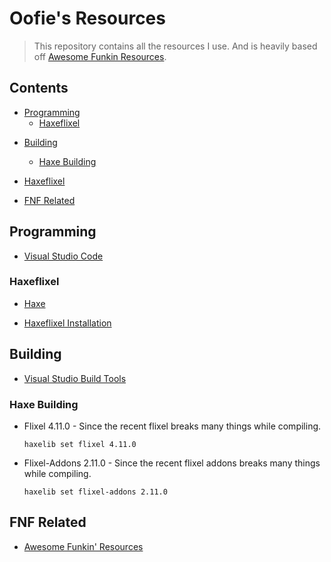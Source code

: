 # Oofie's Resources

> This repository contains all the resources I use. And is heavily based off [Awesome Funkin Resources](https://github.com/FunkinCrew/awesome-funkin-resources).

<!-- 
  Hello, if you're reading this currently, I might update this more in the future.
-->

## Contents

- [Programming](#programming)
  - [Haxeflixel](#haxeflixel)

* [Building](#building)
  - [Haxe Building](#haxe-building)

* [Haxeflixel](#haxeflixel)

* [FNF Related](#fnf-related)


## Programming

* [Visual Studio Code](https://code.visualstudio.com/)

### Haxeflixel

* [Haxe](https://haxe.org/download/version/4.2.5/)

* [Haxeflixel Installation](https://haxeflixel.com/documentation/install-haxeflixel/#:~:text=Install%20HaxeFlixel%201%20Install%20the%20lime%20command%20haxelib,to%20do%20so%3A%20...%204%20Development%20version)

## Building

* [Visual Studio Build Tools](https://aka.ms/vs/17/release/vs_BuildTools.exe)

### Haxe Building

* Flixel 4.11.0 - Since the recent flixel breaks many things while compiling.


  `haxelib set flixel 4.11.0`

* Flixel-Addons 2.11.0 - Since the recent flixel addons breaks many things while compiling.

  
  `haxelib set flixel-addons 2.11.0`


## FNF Related

* [Awesome Funkin' Resources](https://github.com/FunkinCrew/awesome-funkin-resources/)
